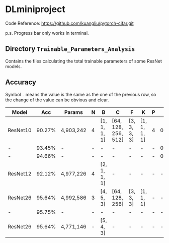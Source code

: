# DLminiproject

Code Reference: https://github.com/kuangliu/pytorch-cifar.git

p.s. Progress bar only works in terminal.

## Directory `Trainable_Parameters_Analysis`

Contains the files calculating the total trainable parameters of some ResNet models.

## Accuracy

Symbol `-` means the value is the same as the one of the previous row, so the change of the value can be obvious and clear.

| Model  | Acc  |Params   |N|B           | C                 | F          | K          |P|LR   |E|
|--------|------|---------|-|------------|-------------------|------------|------------|-|-----|---|
|ResNet10|90.27%|4,903,242|4|[1, 1, 1, 1]|[64, 128, 256, 512]|[3, 3, 3, 3]|[1, 1, 1, 1]|4|0.001|200|
|-       |93.45%|-        |-|-           |-                  |-           |-           |-|0.01 |-|
|-       |94.66%|-        |-|-           |-                  |-           |-           |-|0.1  |-|
|ResNet12|92.12%|4,977,226|4|[2, 1, 1, 1]|-                  |-           |-           |-|-    |-|
|ResNet26|95.64%|4,992,586|3|[4, 5, 3]   |[64, 128, 256]     |[3, 3, 3]   |[1, 1, 1]   |-|-    |-|
|-       |95.75%|-        |-|-           |-                  |-           |-           |-|-    |400|
|ResNet26|95.64%|4,771,146|-|[5, 4, 3]   |-                  |-           |-           |-|-    |200|
